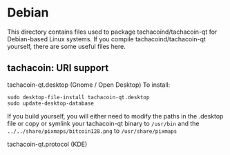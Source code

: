 
Debian
====================
This directory contains files used to package tachacoind/tachacoin-qt
for Debian-based Linux systems. If you compile tachacoind/tachacoin-qt yourself, there are some useful files here.

## tachacoin: URI support ##


tachacoin-qt.desktop  (Gnome / Open Desktop)
To install:

	sudo desktop-file-install tachacoin-qt.desktop
	sudo update-desktop-database

If you build yourself, you will either need to modify the paths in
the .desktop file or copy or symlink your tachacoin-qt binary to `/usr/bin`
and the `../../share/pixmaps/bitcoin128.png` to `/usr/share/pixmaps`

tachacoin-qt.protocol (KDE)

